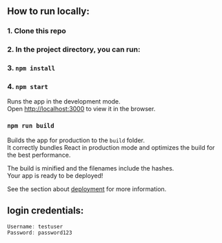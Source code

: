 ## How to run locally:
### 1. Clone this repo
### 2. In the project directory, you can run:
### 3. `npm install`
### 4. `npm start`

Runs the app in the development mode.\
Open [http://localhost:3000](http://localhost:3000) to view it in the browser.

### `npm run build`

Builds the app for production to the `build` folder.\
It correctly bundles React in production mode and optimizes the build for the best performance.

The build is minified and the filenames include the hashes.\
Your app is ready to be deployed!

See the section about [deployment](https://facebook.github.io/create-react-app/docs/deployment) for more information.

## login credentials:

```javascript
Username: testuser
Password: password123
```
